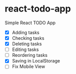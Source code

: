 # react-todo-app
Simple React TODO App

- [x] Adding tasks 
- [x] Checking tasks 
- [x] Deleting tasks 
- [ ] Editing tasks
- [ ] Reordering tasks
- [x] Saving in LocalStorage 
- [ ] Fix Mobile View
